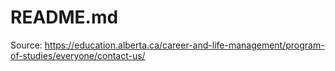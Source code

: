 # README.md

Source: <https://education.alberta.ca/career-and-life-management/program-of-studies/everyone/contact-us/>
